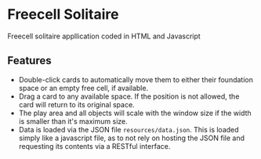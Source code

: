 # Freecell Solitaire
Freecell solitaire appllication coded in HTML and Javascript

## Features
- Double-click cards to automatically move them to either their foundation space or an empty free cell, if available.
- Drag a card to any available space. If the position is not allowed, the card will return to its original space.
- The play area and all objects will scale with the window size if the width is smaller than it's maximum size.
- Data is loaded via the JSON file ```resources/data.json```. This is loaded simply like a javascript file, as to not rely on hosting the JSON file and requesting its contents via a RESTful interface.
